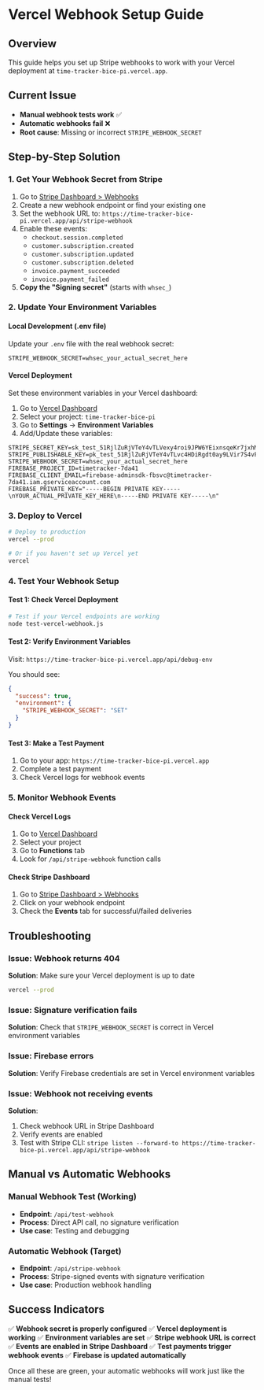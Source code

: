 # Vercel Webhook Setup Guide

## Overview
This guide helps you set up Stripe webhooks to work with your Vercel deployment at `time-tracker-bice-pi.vercel.app`.

## Current Issue
- **Manual webhook tests work** ✅
- **Automatic webhooks fail** ❌
- **Root cause**: Missing or incorrect `STRIPE_WEBHOOK_SECRET`

## Step-by-Step Solution

### 1. Get Your Webhook Secret from Stripe

1. Go to [Stripe Dashboard > Webhooks](https://dashboard.stripe.com/webhooks)
2. Create a new webhook endpoint or find your existing one
3. Set the webhook URL to: `https://time-tracker-bice-pi.vercel.app/api/stripe-webhook`
4. Enable these events:
   - `checkout.session.completed`
   - `customer.subscription.created`
   - `customer.subscription.updated`
   - `customer.subscription.deleted`
   - `invoice.payment_succeeded`
   - `invoice.payment_failed`
5. **Copy the "Signing secret"** (starts with `whsec_`)

### 2. Update Your Environment Variables

#### Local Development (.env file)
Update your `.env` file with the real webhook secret:

```env
STRIPE_WEBHOOK_SECRET=whsec_your_actual_secret_here
```

#### Vercel Deployment
Set these environment variables in your Vercel dashboard:

1. Go to [Vercel Dashboard](https://vercel.com/dashboard)
2. Select your project: `time-tracker-bice-pi`
3. Go to **Settings** → **Environment Variables**
4. Add/Update these variables:

```
STRIPE_SECRET_KEY=sk_test_51RjlZuRjVTeY4vTLVexy4roi9JPW6YEixnsqeKr7jxhMvnxXkwsoVUyFrI3mSJRKXRZdLFlofVg9LoQZsc3uEFNH00gq5jfci3
STRIPE_PUBLISHABLE_KEY=pk_test_51RjlZuRjVTeY4vTLvc4HDiRgdt0ay9LVir7S4vFQhkcJZKHozU0pUGaXcJR6bbg4LtEEjtlx8u60Y7VnnhjIZHoC00YZlQhf6l
STRIPE_WEBHOOK_SECRET=whsec_your_actual_secret_here
FIREBASE_PROJECT_ID=timetracker-7da41
FIREBASE_CLIENT_EMAIL=firebase-adminsdk-fbsvc@timetracker-7da41.iam.gserviceaccount.com
FIREBASE_PRIVATE_KEY="-----BEGIN PRIVATE KEY-----\nYOUR_ACTUAL_PRIVATE_KEY_HERE\n-----END PRIVATE KEY-----\n"
```

### 3. Deploy to Vercel

```bash
# Deploy to production
vercel --prod

# Or if you haven't set up Vercel yet
vercel
```

### 4. Test Your Webhook Setup

#### Test 1: Check Vercel Deployment
```bash
# Test if your Vercel endpoints are working
node test-vercel-webhook.js
```

#### Test 2: Verify Environment Variables
Visit: `https://time-tracker-bice-pi.vercel.app/api/debug-env`

You should see:
```json
{
  "success": true,
  "environment": {
    "STRIPE_WEBHOOK_SECRET": "SET"
  }
}
```

#### Test 3: Make a Test Payment
1. Go to your app: `https://time-tracker-bice-pi.vercel.app`
2. Complete a test payment
3. Check Vercel logs for webhook events

### 5. Monitor Webhook Events

#### Check Vercel Logs
1. Go to [Vercel Dashboard](https://vercel.com/dashboard)
2. Select your project
3. Go to **Functions** tab
4. Look for `/api/stripe-webhook` function calls

#### Check Stripe Dashboard
1. Go to [Stripe Dashboard > Webhooks](https://dashboard.stripe.com/webhooks)
2. Click on your webhook endpoint
3. Check the **Events** tab for successful/failed deliveries

## Troubleshooting

### Issue: Webhook returns 404
**Solution**: Make sure your Vercel deployment is up to date
```bash
vercel --prod
```

### Issue: Signature verification fails
**Solution**: Check that `STRIPE_WEBHOOK_SECRET` is correct in Vercel environment variables

### Issue: Firebase errors
**Solution**: Verify Firebase credentials are set in Vercel environment variables

### Issue: Webhook not receiving events
**Solution**: 
1. Check webhook URL in Stripe Dashboard
2. Verify events are enabled
3. Test with Stripe CLI: `stripe listen --forward-to https://time-tracker-bice-pi.vercel.app/api/stripe-webhook`

## Manual vs Automatic Webhooks

### Manual Webhook Test (Working)
- **Endpoint**: `/api/test-webhook`
- **Process**: Direct API call, no signature verification
- **Use case**: Testing and debugging

### Automatic Webhook (Target)
- **Endpoint**: `/api/stripe-webhook`
- **Process**: Stripe-signed events with signature verification
- **Use case**: Production webhook handling

## Success Indicators

✅ **Webhook secret is properly configured**
✅ **Vercel deployment is working**
✅ **Environment variables are set**
✅ **Stripe webhook URL is correct**
✅ **Events are enabled in Stripe Dashboard**
✅ **Test payments trigger webhook events**
✅ **Firebase is updated automatically**

Once all these are green, your automatic webhooks will work just like the manual tests! 